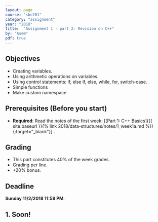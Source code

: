 ```yaml
---
layout: page
course: "sbe201"
category: "assignment"
year: "2018"
title:  "Assignment 1 - part 2: Revision on C++"
by: "Asem"
pdf: true
---
```



## Objectives

* Creating variables.
* Using arithmetic operations on variables.
* Using control statements: If, else if, else, while, for, switch-case.
* Simple functions
* Make custom namespace

## Prerequisites (Before you start)

* **Required**: Read the notes of the first week: \[[Part 1: C++ Basics]({{ site.baseurl }}{% link 2018/data-structures/notes/1_week1a.md %}){:target="_blank"}\] .

## Grading

* This part constitutes 40% of the week grades. 
* Grading per line.
* +20% bonus.

## Deadline

**Sunday 11/2/2018 11:59 PM**.

## 1. Soon!